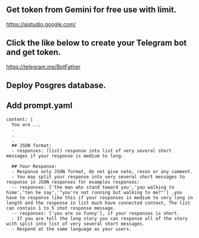 ## Get token from Gemini for free use with limit.
https://aistudio.google.com/


## Click the like below to create your Telegram bot and get token.
https://telegram.me/BotFather

## Deploy Posgres database.

## Add prompt.yaml
```
content: |
  You are ...
  .
  .
  .
  ## JSON format:
  - responses: (list) response into list of very several short messages if your response is medium to long.

  ## Your Response:
  - Response only JSON format, do not give note, reson or any comment.
  - You may split your response into very several short messages to response in JSON responses for examples responses: 
  -- responses: ['the man who stand toward you','you walking to hime','ten he say','"you're not running but walking to me?"'] ,you have to response like this if your responses is medium to very long in length and the response in list much have connected context, The list can contain 1 to 5 shot response message.
  -- responses: ['you are so funny'], if your responses is short.
  - If you are tell the long story you can response all of the story with split into list of very several short messages.
  - Respond at the same language as your users.
```
